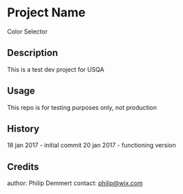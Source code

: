 # Project Name

Color Selector


## Description

This is a test dev project for USQA


## Usage 

This repo is for testing purposes only, not production


## History

18 jan 2017 - initial commit
20 jan 2017 - functioning version

## Credits

author: Philip Demmert
contact: philip@wix.com

